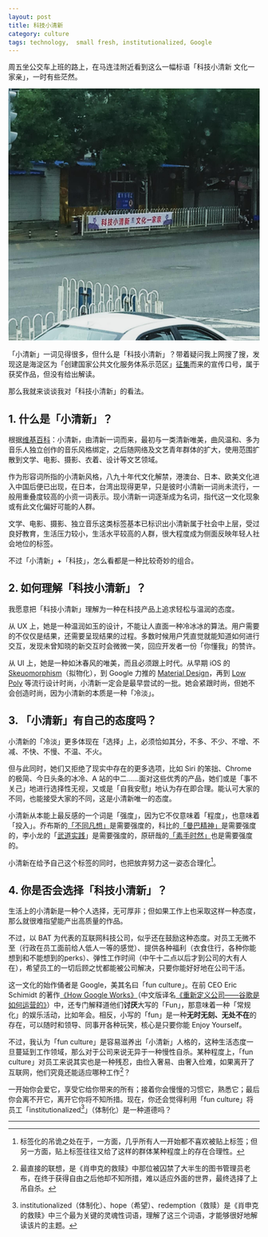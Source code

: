 ```yaml
---
layout: post
title: 科技小清新
category: culture
tags: technology,  small fresh, institutionalized, Google
---
```


周五坐公交车上班的路上，在马连洼附近看到这么一幅标语「科技小清新  文化一家亲」，一时有些茫然。

![科技小清新](/images/small-fresh.jpeg)

「小清新」一词见得很多，但什么是「科技小清新」？带着疑问我上网搜了搜，发现这是海淀区为「创建国家公共文化服务体系示范区」[征集](http://whw.bjhd.gov.cn/notice/xxgg/201704/t20170417_1363541.htm)而来的宣传口号，属于获奖作品，但没有给出解读。

那么我就来谈谈我对「科技小清新」的看法。



##  1. 什么是「小清新」？

根据[维基百科](https://zh.wikipedia.org/wiki/%E5%B0%8F%E6%B8%85%E6%96%B0)：小清新，由清新一词而来，最初与一类清新唯美，曲风温和、多为音乐人独立创作的音乐风格绑定，之后随网络及文艺青年群体的扩大，使用范围扩散到文学、电影、摄影、衣着、设计等文艺领域。

作为形容词所指的小清新风格，八九十年代文化解禁，港澳台、日本、欧美文化进入中国后便已出现，在日本，台湾出现得更早，只是彼时小清新一词尚未流行，一般用重叠度较高的小资一词表示。现小清新一词逐渐成为名词，指代这一文化现象或有此文化偏好可能的人群。

文学、电影、摄影、独立音乐这类标签基本已标识出小清新属于社会中上层，受过良好教育，生活压力较小，生活水平较高的人群，很大程度成为侧面反映年轻人社会地位的标签。

不过「小清新」+「科技」，怎么看都是一种比较奇妙的组合。



## 2. 如何理解「科技小清新」？

我愿意把「科技小清新」理解为一种在科技产品上追求轻松与温润的态度。

从 UX 上，她是一种温润如玉的设计，不能让人直面一种冷冰冰的算法。用户需要的不仅仅是结果，还需要呈现结果的过程。多数时候用户凭直觉就能知道如何进行交互，发现未曾知晓的新交互时会微微一笑，回应开发者一份「你懂我」的赞许。

从 UI 上，她是一种如沐春风的唯美，而且必须跟上时代。从早期 iOS 的[Skeuomorphism](https://en.wikipedia.org/wiki/Skeuomorph)（拟物化），到 Google 力推的 [Material Design](https://material.io/)，再到 [Low Poly](https://en.wikipedia.org/wiki/Low_poly) 等流行设计时尚，小清新一定会是最早尝试的一批。她会紧跟时尚，但她不会创造时尚，因为小清新的本质是一种「冷淡」。



## 3. 「小清新」有自己的态度吗？

小清新的「冷淡」更多体现在「选择」上，必须恰如其分，不多、不少、不增、不减、不快、不慢、不温、不火。

但与此同时，她们又拒绝了现实中存在的更多选项，比如 Siri 的笨拙、Chrome 的极简、今日头条的冰冷、A 站的中二……面对这些优秀的产品，她们或是「事不关己」地进行选择性无视，又或是「自我安慰」地认为存在即合理。能认可大家的不同，也能接受大家的不同，这是小清新唯一的态度。

小清新从本能上最反感的一个词是「强度」，因为它不仅意味着「程度」，也意味着「投入」。乔布斯的[「不同凡想」](https://en.wikipedia.org/wiki/Think_different)是需要强度的，科比的[「曼巴精神」](https://baike.baidu.com/item/%E6%9B%BC%E5%B7%B4%E7%B2%BE%E7%A5%9E)是需要强度的，李小龙的「[武道实践](https://zhuanlan.zhihu.com/p/22208356)」是需要强度的，原研哉的[「素手时然」](https://book.douban.com/subject/26438528/)也是需要强度的。

小清新在给予自己这个标签的同时，也把放弃努力这一姿态合理化[^1]。



## 4. 你是否会选择「科技小清新」？

生活上的小清新是一种个人选择，无可厚非；但如果工作上也采取这样一种态度，那么就很难指望能产出高质量的作品。

不过，以 BAT 为代表的互联网科技公司，似乎还在鼓励这种态度。对员工无微不至（行政在员工面前给人低人一等的感觉）、提供各种福利（衣食住行，各种你能想到和不能想到的perks）、弹性工作时间（中午十二点以后才到公司的大有人在），希望员工的一切后顾之忧都能被公司解决，只要你能好好地在公司干活。

这一文化的始作俑者是 Google，美其名曰「fun culture」。在前 CEO Eric Schimidt 的著作<a href="https://book.douban.com/subject/26008422/">《How Google Works》</a>（中文版译名<a href="https://book.douban.com/subject/26582822/">《重新定义公司——谷歌是如何运营的》</a>）中，还专门解释道他们**讨厌**大写的「Fun」，那意味着一种「常规化」的娱乐活动，比如年会。相反，小写的「fun」是一种**无时无刻、无处不在**的存在，可以随时和领导、同事开各种玩笑，核心是只要你能 Enjoy Yourself。

不过，我认为「fun culture」是容易滋养出「小清新」人格的，这种生活态度一旦蔓延到工作领域，那么对于公司来说无异于一种慢性自杀。某种程度上，「fun culture」对员工来说其实也是一种残忍，由俭入奢易、由奢入俭难，如果离开了互联网，他们究竟还能适应哪种工作[^2]？

一开始你会爱它，享受它给你带来的所有；接着你会慢慢的习惯它，熟悉它；最后你会离不开它，离开它你将不知所措。现在，你还会觉得利用「fun culture」将员工「institutionalized[^3]」（体制化）是一种道德吗？



----

[^1]: 标签化的吊诡之处在于，一方面，几乎所有人一开始都不喜欢被贴上标签；但另一方面，贴上标签往往又给了这样的群体某种程度上的存在合理性。
[^2]: 最直接的联想，是《肖申克的救赎》中那位被囚禁了大半生的图书管理员老布，在终于获得自由之后他却不知所措，难以适应外面的世界，最终选择了上吊自杀。
[^3]: institutionalized（体制化）、hope（希望）、redemption（救赎）是《肖申克的救赎》中三个最为关键的灵魂性词语，理解了这三个词语，才能够很好地解读该片的主题。